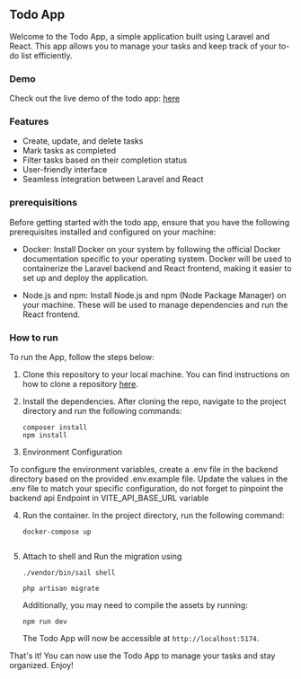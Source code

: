 ## Todo App

Welcome to the Todo App, a simple application built using Laravel and React. This app allows you to manage your tasks and keep track of your to-do list efficiently.

### Demo

Check out the live demo of the todo app: [here](http://194.233.172.81:5174/)

### Features

- Create, update, and delete tasks
- Mark tasks as completed
- Filter tasks based on their completion status
- User-friendly interface
- Seamless integration between Laravel and React


### prerequisitions

Before getting started with the todo app, ensure that you have the following prerequisites installed and configured on your machine:

-    Docker: Install Docker on your system by following the official Docker documentation specific to your operating system. Docker will be used to containerize the Laravel backend and React frontend, making it easier to set up and deploy the application.

-    Node.js and npm: Install Node.js and npm (Node Package Manager) on your machine. These will be used to manage dependencies and run the React frontend.


 

### How to run

To run the App, follow the steps below:

1. Clone this repository to your local machine. You can find instructions on how to clone a repository [here](https://docs.github.com/en/repositories/creating-and-managing-repositories/cloning-a-repository).

2. Install the dependencies. After cloning the repo, navigate to the project directory and run the following commands:

   ```
   composer install
   npm install
   ```

3. Environment Configuration

To configure the environment variables, create a .env file in the backend directory based on the provided .env.example file. Update the values in the .env file to match your specific configuration, do not forget to pinpoint the backend api Endpoint in VITE_API_BASE_URL variable


4. Run the container. In the project directory, run the following command:

   ```
   docker-compose up 

   
   ```

4. Attach to shell and Run the migration using 

   ```
   ./vendor/bin/sail shell

   php artisan migrate
   ```

   Additionally, you may need to compile the assets by running:

   ```
   npm run dev
   ```

   The Todo App will now be accessible at `http://localhost:5174`.

That's it! You can now use the Todo App to manage your tasks and stay organized. Enjoy!
